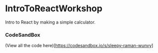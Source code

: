 # IntroToReactWorkshop
Intro to React by making a simple calculator.

### CodeSandBox

(View all the code here)[https://codesandbox.io/s/sleepy-raman-wunvy]
